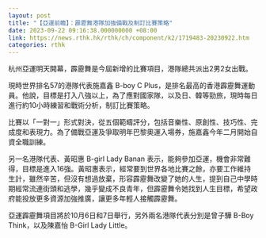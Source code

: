 ```yaml
---
layout: post
title: "【亞運前瞻】：霹靂舞港隊加強備戰及制訂比賽策略"
date: 2023-09-22 09:16:38.000000000 +08:00
link: https://news.rthk.hk/rthk/ch/component/k2/1719483-20230922.htm
categories: rthk
---
```


杭州亞運明天開幕，霹靂舞是今屆新增的比賽項目，港隊總共派出2男2女出戰。

現時世界排名57的港隊代表施嘉鑫 B-boy C Plus，是排名最高的香港霹靂舞運動員。他說，目標是打入八強以上，為了應對國家隊，以及日、韓等勁旅，現時每日進行約10小時練習和戰術分析，制訂比賽策略。

比賽以「一對一」形式對決，從五個範疇評分，包括音樂性、原創性、技巧性、完成度和表現力。為了備戰亞運及爭取明年巴黎奧運入場券，施嘉鑫今年二月開始自資全職訓練。

另一名港隊代表、黃昭惠 B-girl Lady Banan 表示，能夠參加亞運，機會非常難得，目標是進入16強。黃昭惠表示，經常要到世界各地比賽之餘，亦要工作維持生計，雖然辛苦，但沒有想過放棄，形容霹靂舞改變了她的人生，提到自己中學時期經常流連街頭和逃學，幾乎變成不良青年，但霹靂舞令她找到人生目標，希望政府能投放更多資源加強推廣，讓更多年輕人接觸霹靂舞。

亞運霹靂舞項目將於10月6日和7日舉行，另外兩名港隊代表分別是曾子驊 B-Boy Think，以及陳嘉怡 B-Girl Lady Little。
